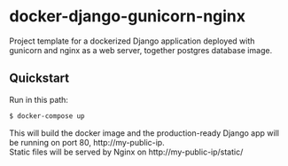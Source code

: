 # docker-django-gunicorn-nginx

Project template for a dockerized Django application deployed with gunicorn and nginx as a web server, together postgres database image.
## Quickstart
Run in this path:
```sh
$ docker-compose up
```
This will build the docker image and the production-ready Django app will be running on port 80, http://my-public-ip.  
Static files will be served by Nginx on http://my-public-ip/static/ 
